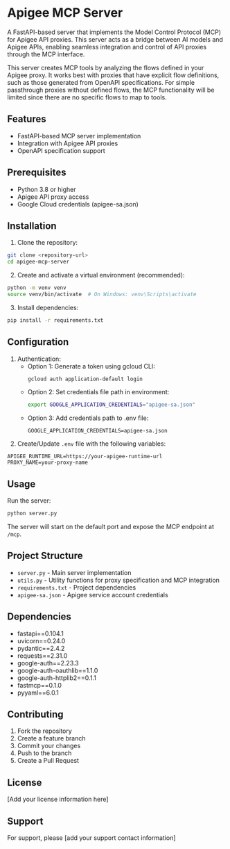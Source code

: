 # Apigee MCP Server

A FastAPI-based server that implements the Model Control Protocol (MCP) for Apigee API proxies. This server acts as a bridge between AI models and Apigee APIs, enabling seamless integration and control of API proxies through the MCP interface.

This server creates MCP tools by analyzing the flows defined in your Apigee proxy. It works best with proxies that have explicit flow definitions, such as those generated from OpenAPI specifications. For simple passthrough proxies without defined flows, the MCP functionality will be limited since there are no specific flows to map to tools.


## Features

- FastAPI-based MCP server implementation
- Integration with Apigee API proxies
- OpenAPI specification support

## Prerequisites

- Python 3.8 or higher
- Apigee API proxy access
- Google Cloud credentials (apigee-sa.json)

## Installation

1. Clone the repository:
```bash
git clone <repository-url>
cd apigee-mcp-server
```

2. Create and activate a virtual environment (recommended):
```bash
python -m venv venv
source venv/bin/activate  # On Windows: venv\Scripts\activate
```

3. Install dependencies:
```bash
pip install -r requirements.txt
```

## Configuration

1. Authentication:
   - Option 1: Generate a token using gcloud CLI:
     ```bash
     gcloud auth application-default login
     ```
   - Option 2: Set credentials file path in environment:
     ```bash 
     export GOOGLE_APPLICATION_CREDENTIALS="apigee-sa.json"
     ```
   - Option 3: Add credentials path to .env file:
     ```env
     GOOGLE_APPLICATION_CREDENTIALS=apigee-sa.json
     ```
2. Create/Update  `.env` file with the following variables:
```env
APIGEE_RUNTIME_URL=https://your-apigee-runtime-url
PROXY_NAME=your-proxy-name
```

## Usage

Run the server:
```bash
python server.py
```

The server will start on the default port and expose the MCP endpoint at `/mcp`.

## Project Structure

- `server.py` - Main server implementation
- `utils.py` - Utility functions for proxy specification and MCP integration
- `requirements.txt` - Project dependencies
- `apigee-sa.json` - Apigee service account credentials

## Dependencies

- fastapi==0.104.1
- uvicorn==0.24.0
- pydantic==2.4.2
- requests==2.31.0
- google-auth==2.23.3
- google-auth-oauthlib==1.1.0
- google-auth-httplib2==0.1.1
- fastmcp==0.1.0
- pyyaml==6.0.1

## Contributing

1. Fork the repository
2. Create a feature branch
3. Commit your changes
4. Push to the branch
5. Create a Pull Request

## License

[Add your license information here]

## Support

For support, please [add your support contact information]
